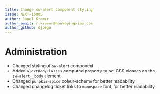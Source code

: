 ```yaml
---
title: Change sw-alert component styling
issue: NEXT-16005
author: Raoul Kramer
author_email: r.kramer@haokeyingxiao.com 
author_github: djpogo
---
```

# Administration
* Changed styling of `sw-alert` component
* Added `alertBodyClasses` computed property to set CSS classes on the `sw-alert__body` element
* Changed `punpkin-spice` colour-scheme for better readability
* Changed changelog ticket links to `monospace` font, for better readability
